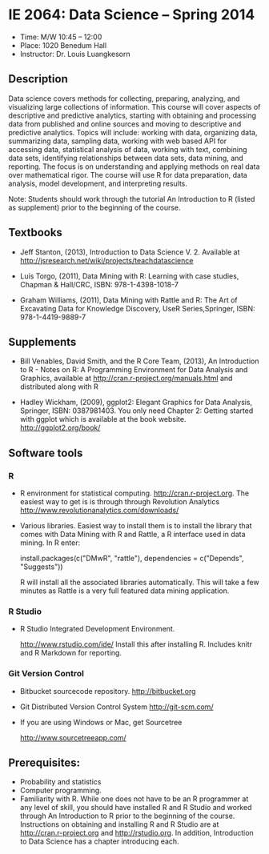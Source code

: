 # IE 2064:  Data Science – Spring 2014

- Time:  M/W 10:45 – 12:00
- Place:  1020 Benedum Hall
- Instructor:  Dr. Louis Luangkesorn

## Description

Data science covers methods for collecting, preparing, analyzing, and visualizing large collections of information.  This course will cover aspects of descriptive and predictive analytics, starting with obtaining and processing data from published and online sources and moving to descriptive and predictive analytics. Topics will include:  working with data, organizing data, summarizing data, sampling data, working with web based API for accessing data, statistical analysis of data, working with text, combining data sets, identifying relationships between data sets, data mining, and reporting.  The focus is on understanding and applying methods on real data over mathematical rigor.  The course will use R for data preparation, data analysis, model development, and interpreting results.

Note:  Students should work through the tutorial An Introduction to R (listed as supplement) prior to the beginning of the course.

##  Textbooks

-  Jeff Stanton, (2013), Introduction to Data Science V. 2.  Available at http://jsresearch.net/wiki/projects/teachdatascience

-  Luís Torgo, (2011), Data Mining with R: Learning with case studies, Chapman & Hall/CRC, ISBN: 978-1-4398-1018-7


-  Graham Williams, (2011), Data Mining with Rattle and R: The Art of Excavating Data for Knowledge Discovery, UseR Series,Springer, ISBN: 978-1-4419-9889-7

## Supplements

-  Bill Venables, David Smith, and the R Core Team, (2013), An Introduction to R - Notes on R: A Programming Environment for Data Analysis and Graphics, available at http://cran.r-project.org/manuals.html and distributed along with R

-  Hadley Wickham, (2009), ggplot2: Elegant Graphics for Data Analysis, Springer, ISBN: 0387981403.  You only need Chapter 2: Getting started with ggplot which is available at the book website.  http://ggplot2.org/book/

## Software tools

### R

- R environment for statistical computing. http://cran.r-project.org. The easiest way to get is is through through Revolution Analytics http://www.revolutionanalytics.com/downloads/

- Various libraries. Easiest way to install them is to install the library that comes with Data Mining with R and Rattle, a R interface used in data mining. In R enter:

    install.packages(c("DMwR", "rattle"), dependencies = c("Depends", "Suggests"))

    R will install all the associated libraries automatically. This will take a few minutes as Rattle is a very full featured data mining application.

###  R Studio

-	R Studio Integrated Development Environment.

    http://www.rstudio.com/ide/ Install this after installing R. Includes knitr and R Markdown for reporting.

###  Git Version Control


-  Bitbucket sourcecode repository.
http://bitbucket.org

-  Git Distributed Version Control System
http://git-scm.com/

-  If you are using Windows or Mac, get Sourcetree

    http://www.sourcetreeapp.com/


##  Prerequisites:

- Probability and statistics
- Computer programming.
- Familiarity with R. While one does not have to be an R programmer at any level of skill, you should have installed R and R Studio and worked through An Introduction to R prior to the beginning of the course.  Instructions on obtaining and installing R and R Studio are at http://cran.r-project.org and http://rstudio.org.  In addition, Introduction to Data Science has a chapter introducing each.

